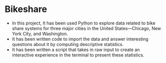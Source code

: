# Bikeshare
<ul>
<li>In this project, It has been used Python to explore data related to bike share systems for three major cities in the United States—Chicago, New York City, and Washington.</li>
<li>It has been written code to import the data and answer interesting questions about it by computing descriptive statistics.</li>
<li>It has been written a script that takes in raw input to create an interactive experience in the terminal to present these statistics.</li>
</ul> 
